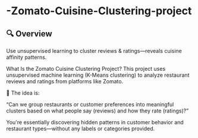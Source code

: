 # -Zomato-Cuisine-Clustering-project
## 🔍 Overview
Use unsupervised learning to cluster reviews & ratings—reveals cuisine affinity patterns.

What Is the Zomato Cuisine Clustering Project?
This project uses unsupervised machine learning (K-Means clustering) to analyze restaurant reviews and ratings from platforms like Zomato.

🧠 The idea is:

“Can we group restaurants or customer preferences into meaningful clusters based on what people say (reviews) and how they rate (ratings)?”

You're essentially discovering hidden patterns in customer behavior and restaurant types—without any labels or categories provided.
